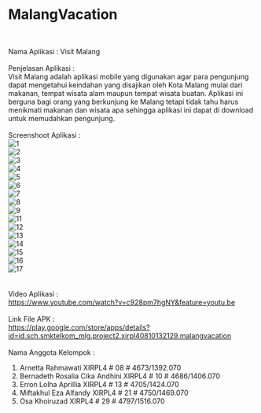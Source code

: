 # MalangVacation

<br>

Nama Aplikasi : Visit Malang 
<br><br> 
Penjelasan Aplikasi :
<br>Visit Malang adalah aplikasi mobile yang digunakan agar para pengunjung dapat mengetahui keindahan 
yang disajikan oleh Kota Malang mulai dari makanan, tempat wisata alam maupun tempat wisata buatan. 
Aplikasi ini berguna bagi orang yang berkunjung ke Malang tetapi 
tidak tahu harus menikmati makanan dan wisata apa sehingga aplikasi ini dapat di download untuk memudahkan pengunjung.
<br><br>
Screenshoot Aplikasi :<br>
![1](https://cloud.githubusercontent.com/assets/22133514/24539885/e340b206-161a-11e7-922b-f56fb6a550ed.png)<br>
![2](https://cloud.githubusercontent.com/assets/22133514/24539887/e382c4de-161a-11e7-85a1-d24d3fe8b416.png)<br>
![3](https://cloud.githubusercontent.com/assets/22133514/24539888/e3bc75b2-161a-11e7-9a64-1aa3722202fb.png)<br>
![4](https://cloud.githubusercontent.com/assets/22133514/24539943/1d953224-161b-11e7-8570-690642a53a29.png)<br>
![5](https://cloud.githubusercontent.com/assets/22133514/24540053/ac7e9c6e-161b-11e7-828a-05f249d858f2.png)<br>
![6](https://cloud.githubusercontent.com/assets/22133514/24540090/dd32de56-161b-11e7-9d36-511ba73b67df.png)<br>
![7](https://cloud.githubusercontent.com/assets/22133514/24540161/301c7c30-161c-11e7-89e5-8233419a622e.png)<br>
![8](https://cloud.githubusercontent.com/assets/22133514/24540162/30271528-161c-11e7-8e76-1ced1dd53472.png)<br>
![9](https://cloud.githubusercontent.com/assets/22133514/24540202/58674076-161c-11e7-9959-44a52a7cde78.png)<br>
![11](https://cloud.githubusercontent.com/assets/22133514/24540205/587e09f0-161c-11e7-9b8c-33c25f5e44fa.png)<br>
![12](https://cloud.githubusercontent.com/assets/22133514/24540206/587efa40-161c-11e7-84c2-8b928cf63b80.png)<br>
![13](https://cloud.githubusercontent.com/assets/22133514/24540203/586e61da-161c-11e7-8bc6-ef4869505d2f.png)<br>
![14](https://cloud.githubusercontent.com/assets/22133514/24540207/5886bc26-161c-11e7-974d-be020e0656d3.png)<br>
![15](https://cloud.githubusercontent.com/assets/22133514/24540204/58732422-161c-11e7-8b41-477ce983e095.png)<br>
![16](https://cloud.githubusercontent.com/assets/22133514/24540208/589898ba-161c-11e7-9009-fe01a48ea8fa.png)<br>
![17](https://cloud.githubusercontent.com/assets/22133514/24540209/58a0a956-161c-11e7-87aa-6e69dbd9096a.png)<br>
<br><br>
Video Aplikasi :<br>https://www.youtube.com/watch?v=c928pm7hgNY&feature=youtu.be
<br><br>
Link File APK : <br>
https://play.google.com/store/apps/details?id=id.sch.smktelkom_mlg.project2.xirpl40810132129.malangvacation
<br><br>
Nama Anggota Kelompok :<br>
1. Arnetta Rahmawati XIRPL4 # 08 # 4673/1392.070
2. Bernadeth Rosalia Cika Andhini XIRPL4 # 10 # 4686/1406.070
3. Erron Lolha Aprillia XIRPL4 # 13 # 4705/1424.070
4. Miftakhul Eza Alfandy XIRPL4 # 21 # 4750/1469.070
5. Osa Khoiruzad XIRPL4 # 29 # 4797/1516.070
